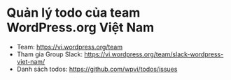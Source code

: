 # Quản lý todo của team WordPress.org Việt Nam

* Team: https://vi.wordpress.org/team
* Tham gia Group Slack: https://vi.wordpress.org/team/slack-wordpress-viet-nam/
* Danh sách todos: https://github.com/wpvi/todos/issues

